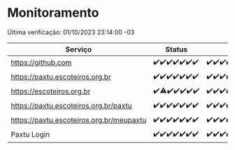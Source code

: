 # Monitoramento

Última verificação: 01/10/2023 23:14:00 -03

|Serviço|Status|Últimas 24h|
|---|---|---|
|https://github.com|<span title="2023-09-25: OK=24">✔️</span><span title="2023-09-26: OK=24">✔️</span><span title="2023-09-27: OK=24">✔️</span><span title="2023-09-28: OK=24">✔️</span><span title="2023-09-29: OK=24">✔️</span><span title="2023-09-30: OK=24">✔️</span><span title="2023-10-01: OK=2">✔️</span>|<span title="30/09/2023 23:20:00 -03 : 200">✔️</span><span title="01/10/2023 00:06:00 -03 : 200">✔️</span><span title="01/10/2023 01:07:00 -03 : 200">✔️</span><span title="01/10/2023 02:04:00 -03 : 200">✔️</span><span title="01/10/2023 03:07:00 -03 : 200">✔️</span><span title="01/10/2023 04:03:00 -03 : 200">✔️</span><span title="01/10/2023 05:07:00 -03 : 200">✔️</span><span title="01/10/2023 06:04:00 -03 : 200">✔️</span><span title="01/10/2023 07:04:00 -03 : 200">✔️</span><span title="01/10/2023 08:02:00 -03 : 200">✔️</span><span title="01/10/2023 09:10:00 -03 : 200">✔️</span><span title="01/10/2023 10:05:00 -03 : 200">✔️</span><span title="01/10/2023 11:03:00 -03 : 200">✔️</span><span title="01/10/2023 12:03:00 -03 : 200">✔️</span><span title="01/10/2023 13:06:00 -03 : 200">✔️</span><span title="01/10/2023 14:03:00 -03 : 200">✔️</span><span title="01/10/2023 15:06:00 -03 : 200">✔️</span><span title="01/10/2023 16:02:00 -03 : 200">✔️</span><span title="01/10/2023 17:04:00 -03 : 200">✔️</span><span title="01/10/2023 18:03:00 -03 : 200">✔️</span><span title="01/10/2023 19:03:00 -03 : 200">✔️</span><span title="01/10/2023 20:04:00 -03 : 200">✔️</span><span title="01/10/2023 21:29:00 -03 : 200">✔️</span><span title="01/10/2023 22:41:00 -03 : 200">✔️</span><span title="01/10/2023 23:14:00 -03 : 200">✔️</span>|
|https://paxtu.escoteiros.org.br|<span title="2023-09-25: OK=24">✔️</span><span title="2023-09-26: OK=24">✔️</span><span title="2023-09-27: OK=24">✔️</span><span title="2023-09-28: OK=24">✔️</span><span title="2023-09-29: OK=24">✔️</span><span title="2023-09-30: OK=24">✔️</span><span title="2023-10-01: OK=2">✔️</span>|<span title="30/09/2023 23:20:00 -03 : 200">✔️</span><span title="01/10/2023 00:06:00 -03 : 200">✔️</span><span title="01/10/2023 01:07:00 -03 : 200">✔️</span><span title="01/10/2023 02:04:00 -03 : 200">✔️</span><span title="01/10/2023 03:07:00 -03 : 200">✔️</span><span title="01/10/2023 04:03:00 -03 : 200">✔️</span><span title="01/10/2023 05:07:00 -03 : 200">✔️</span><span title="01/10/2023 06:04:00 -03 : 200">✔️</span><span title="01/10/2023 07:04:00 -03 : 200">✔️</span><span title="01/10/2023 08:02:00 -03 : 200">✔️</span><span title="01/10/2023 09:10:00 -03 : 200">✔️</span><span title="01/10/2023 10:05:00 -03 : 200">✔️</span><span title="01/10/2023 11:03:00 -03 : 200">✔️</span><span title="01/10/2023 12:03:00 -03 : 200">✔️</span><span title="01/10/2023 13:06:00 -03 : 200">✔️</span><span title="01/10/2023 14:03:00 -03 : 200">✔️</span><span title="01/10/2023 15:06:00 -03 : 200">✔️</span><span title="01/10/2023 16:02:00 -03 : 200">✔️</span><span title="01/10/2023 17:04:00 -03 : 200">✔️</span><span title="01/10/2023 18:03:00 -03 : 200">✔️</span><span title="01/10/2023 19:03:00 -03 : 200">✔️</span><span title="01/10/2023 20:04:00 -03 : 200">✔️</span><span title="01/10/2023 21:29:00 -03 : 200">✔️</span><span title="01/10/2023 22:41:00 -03 : 200">✔️</span><span title="01/10/2023 23:14:00 -03 : 200">✔️</span>|
|https://escoteiros.org.br|<span title="2023-09-25: OK=24">✔️</span><span title="2023-09-26: OK=23, Falhas=1">⚠️</span><span title="2023-09-27: OK=24">✔️</span><span title="2023-09-28: OK=24">✔️</span><span title="2023-09-29: OK=24">✔️</span><span title="2023-09-30: OK=24">✔️</span><span title="2023-10-01: OK=2">✔️</span>|<span title="30/09/2023 23:20:00 -03 : 200">✔️</span><span title="01/10/2023 00:06:00 -03 : 200">✔️</span><span title="01/10/2023 01:07:00 -03 : 200">✔️</span><span title="01/10/2023 02:04:00 -03 : 200">✔️</span><span title="01/10/2023 03:07:00 -03 : 200">✔️</span><span title="01/10/2023 04:03:00 -03 : 200">✔️</span><span title="01/10/2023 05:07:00 -03 : 200">✔️</span><span title="01/10/2023 06:04:00 -03 : 200">✔️</span><span title="01/10/2023 07:04:00 -03 : 200">✔️</span><span title="01/10/2023 08:02:00 -03 : 200">✔️</span><span title="01/10/2023 09:10:00 -03 : 200">✔️</span><span title="01/10/2023 10:05:00 -03 : 200">✔️</span><span title="01/10/2023 11:03:00 -03 : 200">✔️</span><span title="01/10/2023 12:03:00 -03 : 200">✔️</span><span title="01/10/2023 13:06:00 -03 : 200">✔️</span><span title="01/10/2023 14:03:00 -03 : 200">✔️</span><span title="01/10/2023 15:06:00 -03 : 200">✔️</span><span title="01/10/2023 16:02:00 -03 : 200">✔️</span><span title="01/10/2023 17:04:00 -03 : 200">✔️</span><span title="01/10/2023 18:03:00 -03 : 200">✔️</span><span title="01/10/2023 19:03:00 -03 : 200">✔️</span><span title="01/10/2023 20:04:00 -03 : 200">✔️</span><span title="01/10/2023 21:29:00 -03 : 200">✔️</span><span title="01/10/2023 22:41:00 -03 : 200">✔️</span><span title="01/10/2023 23:14:00 -03 : 200">✔️</span>|
|https://paxtu.escoteiros.org.br/paxtu|<span title="2023-09-25: OK=24">✔️</span><span title="2023-09-26: OK=24">✔️</span><span title="2023-09-27: OK=24">✔️</span><span title="2023-09-28: OK=24">✔️</span><span title="2023-09-29: OK=24">✔️</span><span title="2023-09-30: OK=24">✔️</span><span title="2023-10-01: OK=2">✔️</span>|<span title="30/09/2023 23:20:00 -03 : 200">✔️</span><span title="01/10/2023 00:06:00 -03 : 200">✔️</span><span title="01/10/2023 01:07:00 -03 : 200">✔️</span><span title="01/10/2023 02:04:00 -03 : 200">✔️</span><span title="01/10/2023 03:07:00 -03 : 200">✔️</span><span title="01/10/2023 04:04:00 -03 : 200">✔️</span><span title="01/10/2023 05:07:00 -03 : 200">✔️</span><span title="01/10/2023 06:04:00 -03 : 200">✔️</span><span title="01/10/2023 07:04:00 -03 : 200">✔️</span><span title="01/10/2023 08:03:00 -03 : 200">✔️</span><span title="01/10/2023 09:10:00 -03 : 200">✔️</span><span title="01/10/2023 10:05:00 -03 : 200">✔️</span><span title="01/10/2023 11:03:00 -03 : 200">✔️</span><span title="01/10/2023 12:04:00 -03 : 200">✔️</span><span title="01/10/2023 13:06:00 -03 : 200">✔️</span><span title="01/10/2023 14:03:00 -03 : 200">✔️</span><span title="01/10/2023 15:06:00 -03 : 200">✔️</span><span title="01/10/2023 16:02:00 -03 : 200">✔️</span><span title="01/10/2023 17:04:00 -03 : 200">✔️</span><span title="01/10/2023 18:03:00 -03 : 200">✔️</span><span title="01/10/2023 19:03:00 -03 : 200">✔️</span><span title="01/10/2023 20:04:00 -03 : 200">✔️</span><span title="01/10/2023 21:29:00 -03 : 200">✔️</span><span title="01/10/2023 22:41:00 -03 : 200">✔️</span><span title="01/10/2023 23:14:00 -03 : 200">✔️</span>|
|https://paxtu.escoteiros.org.br/meupaxtu|<span title="2023-09-25: OK=24">✔️</span><span title="2023-09-26: OK=24">✔️</span><span title="2023-09-27: OK=24">✔️</span><span title="2023-09-28: OK=24">✔️</span><span title="2023-09-29: OK=24">✔️</span><span title="2023-09-30: OK=24">✔️</span><span title="2023-10-01: OK=2">✔️</span>|<span title="30/09/2023 23:20:00 -03 : 200">✔️</span><span title="01/10/2023 00:06:00 -03 : 200">✔️</span><span title="01/10/2023 01:07:00 -03 : 200">✔️</span><span title="01/10/2023 02:04:00 -03 : 200">✔️</span><span title="01/10/2023 03:07:00 -03 : 200">✔️</span><span title="01/10/2023 04:04:00 -03 : 200">✔️</span><span title="01/10/2023 05:07:00 -03 : 200">✔️</span><span title="01/10/2023 06:04:00 -03 : 200">✔️</span><span title="01/10/2023 07:04:00 -03 : 200">✔️</span><span title="01/10/2023 08:03:00 -03 : 200">✔️</span><span title="01/10/2023 09:10:00 -03 : 200">✔️</span><span title="01/10/2023 10:05:00 -03 : 200">✔️</span><span title="01/10/2023 11:03:00 -03 : 200">✔️</span><span title="01/10/2023 12:04:00 -03 : 200">✔️</span><span title="01/10/2023 13:06:00 -03 : 200">✔️</span><span title="01/10/2023 14:03:00 -03 : 200">✔️</span><span title="01/10/2023 15:06:00 -03 : 200">✔️</span><span title="01/10/2023 16:02:00 -03 : 200">✔️</span><span title="01/10/2023 17:04:00 -03 : 200">✔️</span><span title="01/10/2023 18:03:00 -03 : 200">✔️</span><span title="01/10/2023 19:03:00 -03 : 200">✔️</span><span title="01/10/2023 20:04:00 -03 : 200">✔️</span><span title="01/10/2023 21:29:00 -03 : 200">✔️</span><span title="01/10/2023 22:41:00 -03 : 200">✔️</span><span title="01/10/2023 23:14:00 -03 : 200">✔️</span>|
|Paxtu Login|<span title="2023-09-25: OK=24">✔️</span><span title="2023-09-26: OK=24">✔️</span><span title="2023-09-27: OK=24">✔️</span><span title="2023-09-28: OK=24">✔️</span><span title="2023-09-29: OK=24">✔️</span><span title="2023-09-30: OK=24">✔️</span><span title="2023-10-01: OK=2">✔️</span>|<span title="30/09/2023 23:20:00 -03 : 200">✔️</span><span title="01/10/2023 00:06:00 -03 : 200">✔️</span><span title="01/10/2023 01:07:00 -03 : 200">✔️</span><span title="01/10/2023 02:04:00 -03 : 200">✔️</span><span title="01/10/2023 03:07:00 -03 : 200">✔️</span><span title="01/10/2023 04:04:00 -03 : 200">✔️</span><span title="01/10/2023 05:07:00 -03 : 200">✔️</span><span title="01/10/2023 06:04:00 -03 : 200">✔️</span><span title="01/10/2023 07:04:00 -03 : 200">✔️</span><span title="01/10/2023 08:03:00 -03 : 200">✔️</span><span title="01/10/2023 09:10:00 -03 : 200">✔️</span><span title="01/10/2023 10:05:00 -03 : 200">✔️</span><span title="01/10/2023 11:03:00 -03 : 200">✔️</span><span title="01/10/2023 12:04:00 -03 : 200">✔️</span><span title="01/10/2023 13:06:00 -03 : 200">✔️</span><span title="01/10/2023 14:03:00 -03 : 200">✔️</span><span title="01/10/2023 15:06:00 -03 : 200">✔️</span><span title="01/10/2023 16:02:00 -03 : 200">✔️</span><span title="01/10/2023 17:04:00 -03 : 200">✔️</span><span title="01/10/2023 18:03:00 -03 : 200">✔️</span><span title="01/10/2023 19:03:00 -03 : 200">✔️</span><span title="01/10/2023 20:04:00 -03 : 200">✔️</span><span title="01/10/2023 21:29:00 -03 : 200">✔️</span><span title="01/10/2023 22:41:00 -03 : 200">✔️</span><span title="01/10/2023 23:14:00 -03 : 200">✔️</span>|
